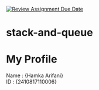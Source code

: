 [![Review Assignment Due Date](https://classroom.github.com/assets/deadline-readme-button-22041afd0340ce965d47ae6ef1cefeee28c7c493a6346c4f15d667ab976d596c.svg)](https://classroom.github.com/a/LIpz74fy)
# stack-and-queue
# My Profile
Name : {Hamka Arifani} <br>
ID   : {2410817110006}
